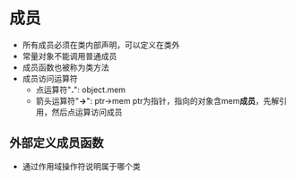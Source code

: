 # 成员

- 所有成员必须在类内部声明，可以定义在类外
- 常量对象不能调用普通成员
- 成员函数也被称为类方法
- 成员访问运算符
  - 点运算符"**.**": object.mem
  - 箭头运算符"**->**": ptr->mem ptr为指针，指向的对象含mem**成员**，先解引用，然后点运算访问成员

## 外部定义成员函数

- 通过作用域操作符说明属于哪个类